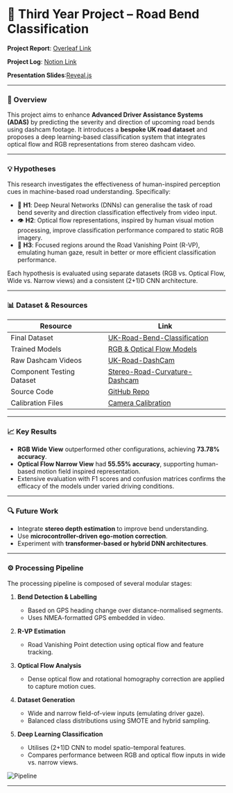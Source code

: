 # 📘 Third Year Project – Road Bend Classification

**Project Report**: [Overleaf Link](https://www.overleaf.com/read/xwtwzrkkstnt#bc3052)

**Project Log**: [Notion Link](https://alansnotes.notion.site/Third-Year-Project-Logs-13d57d67a5bf805a8a6ff1cfe588fc89?pvs=4)

**Presentation Slides**:[Reveal.js](https://aap9002.github.io/Road-Bend-Classification-Presentation/)


---

### 🎯 Overview

This project aims to enhance **Advanced Driver Assistance Systems (ADAS)** by predicting the severity and direction of upcoming road bends using dashcam footage. It introduces a **bespoke UK road dataset** and proposes a deep learning-based classification system that integrates optical flow and RGB representations from stereo dashcam video.

---

### 💡 Hypotheses

This research investigates the effectiveness of human-inspired perception cues in machine-based road understanding. Specifically:

- 🧠 **H1**: Deep Neural Networks (DNNs) can generalise the task of road bend severity and direction classification effectively from video input.
- 👁️ **H2**: Optical flow representations, inspired by human visual motion processing, improve classification performance compared to static RGB imagery.
- 🎯 **H3**: Focused regions around the Road Vanishing Point (R-VP), emulating human gaze, result in better or more efficient classification performance.

Each hypothesis is evaluated using separate datasets (RGB vs. Optical Flow, Wide vs. Narrow views) and a consistent (2+1)D CNN architecture.

---

### 📊 Dataset & Resources

| Resource                        | Link |
|-------------------------------|------|
| Final Dataset                 | [UK-Road-Bend-Classification](https://huggingface.co/datasets/aap9002/UK-Road-Bend-Classification) |
| Trained Models                | [RGB & Optical Flow Models](https://huggingface.co/aap9002/RGB_Optic_Flow_Bend_Classification) |
| Raw Dashcam Videos            | [UK-Road-DashCam](https://huggingface.co/datasets/aap9002/UK-Road-DashCam) |
| Component Testing Dataset     | [Stereo-Road-Curvature-Dashcam](https://huggingface.co/datasets/aap9002/Stereo-Road-Curvature-Dashcam) |
| Source Code                   | [GitHub Repo](https://github.com/AAP9002/Third-Year-Project) |
| Calibration Files             | [Camera Calibration](https://huggingface.co/datasets/aap9002/Stereo-Road-Curvature-Dashcam/tree/main/camera_calibration) |

---

### 📈 Key Results

- **RGB Wide View** outperformed other configurations, achieving **73.78% accuracy**.
- **Optical Flow Narrow View** had **55.55% accuracy**, supporting human-based motion field inspired representation.
- Extensive evaluation with F1 scores and confusion matrices confirms the efficacy of the models under varied driving conditions.

---

### 🔍 Future Work

- Integrate **stereo depth estimation** to improve bend understanding.
- Use **microcontroller-driven ego-motion correction**.
- Experiment with **transformer-based or hybrid DNN architectures**.

---

### ⚙️ Processing Pipeline

The processing pipeline is composed of several modular stages:

1. **Bend Detection & Labelling**  
   - Based on GPS heading change over distance-normalised segments.
   - Uses NMEA-formatted GPS embedded in video.
   
2. **R-VP Estimation**  
   - Road Vanishing Point detection using optical flow and feature tracking.
   
3. **Optical Flow Analysis**  
   - Dense optical flow and rotational homography correction are applied to capture motion cues.
   
4. **Dataset Generation**  
   - Wide and narrow field-of-view inputs (emulating driver gaze).
   - Balanced class distributions using SMOTE and hybrid sampling.
   
5. **Deep Learning Classification**  
   - Utilises (2+1)D CNN to model spatio-temporal features.
   - Compares performance between RGB and optical flow inputs in wide vs. narrow views.


![Pipeline](https://github.com/user-attachments/assets/1b7ceb47-65ea-462a-a9a2-adf3633d438b)

---
